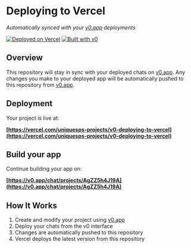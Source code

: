 # Deploying to Vercel

*Automatically synced with your [v0.app](https://v0.app) deployments*

[![Deployed on Vercel](https://img.shields.io/badge/Deployed%20on-Vercel-black?style=for-the-badge&logo=vercel)](https://vercel.com/uniquesps-projects/v0-deploying-to-vercel)
[![Built with v0](https://img.shields.io/badge/Built%20with-v0.app-black?style=for-the-badge)](https://v0.app/chat/projects/AgZZ5h4J19A)

## Overview

This repository will stay in sync with your deployed chats on [v0.app](https://v0.app).
Any changes you make to your deployed app will be automatically pushed to this repository from [v0.app](https://v0.app).

## Deployment

Your project is live at:

**[https://vercel.com/uniquesps-projects/v0-deploying-to-vercel](https://vercel.com/uniquesps-projects/v0-deploying-to-vercel)**

## Build your app

Continue building your app on:

**[https://v0.app/chat/projects/AgZZ5h4J19A](https://v0.app/chat/projects/AgZZ5h4J19A)**

## How It Works

1. Create and modify your project using [v0.app](https://v0.app)
2. Deploy your chats from the v0 interface
3. Changes are automatically pushed to this repository
4. Vercel deploys the latest version from this repository